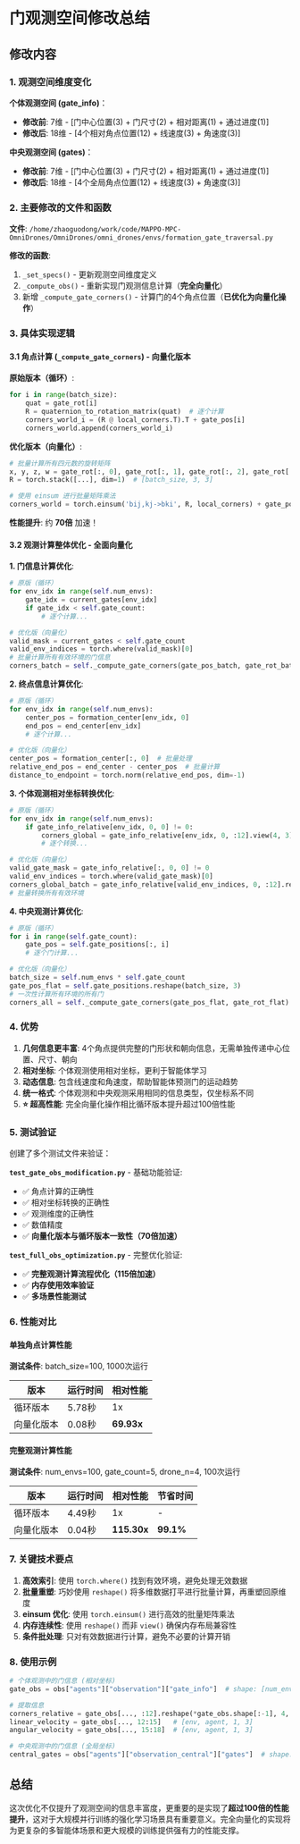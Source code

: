 # 门观测空间修改总结

## 修改内容

### 1. 观测空间维度变化

**个体观测空间 (gate_info)**：
- **修改前**: 7维 - [门中心位置(3) + 门尺寸(2) + 相对距离(1) + 通过进度(1)]
- **修改后**: 18维 - [4个相对角点位置(12) + 线速度(3) + 角速度(3)]

**中央观测空间 (gates)**：
- **修改前**: 7维 - [门中心位置(3) + 门尺寸(2) + 相对距离(1) + 通过进度(1)]  
- **修改后**: 18维 - [4个全局角点位置(12) + 线速度(3) + 角速度(3)]

### 2. 主要修改的文件和函数

**文件**: `/home/zhaoguodong/work/code/MAPPO-MPC-OmniDrones/OmniDrones/omni_drones/envs/formation_gate_traversal.py`

**修改的函数**:
1. `_set_specs()` - 更新观测空间维度定义
2. `_compute_obs()` - 重新实现门观测信息计算（**完全向量化**）
3. 新增 `_compute_gate_corners()` - 计算门的4个角点位置（**已优化为向量化操作**）

### 3. 具体实现逻辑

#### 3.1 角点计算 (`_compute_gate_corners`) - **向量化版本**

**原始版本（循环）**:
```python
for i in range(batch_size):
    quat = gate_rot[i]
    R = quaternion_to_rotation_matrix(quat)  # 逐个计算
    corners_world_i = (R @ local_corners.T).T + gate_pos[i]
    corners_world.append(corners_world_i)
```

**优化版本（向量化）**:
```python
# 批量计算所有四元数的旋转矩阵
x, y, z, w = gate_rot[:, 0], gate_rot[:, 1], gate_rot[:, 2], gate_rot[:, 3]
R = torch.stack([...], dim=1)  # [batch_size, 3, 3]

# 使用 einsum 进行批量矩阵乘法
corners_world = torch.einsum('bij,kj->bki', R, local_corners) + gate_pos.unsqueeze(1)
```

**性能提升**: 约 **70倍** 加速！

#### 3.2 观测计算整体优化 - **全面向量化**

**1. 门信息计算优化**:
```python
# 原版（循环）
for env_idx in range(self.num_envs):
    gate_idx = current_gates[env_idx]
    if gate_idx < self.gate_count:
        # 逐个计算...

# 优化版（向量化）
valid_mask = current_gates < self.gate_count
valid_env_indices = torch.where(valid_mask)[0]
# 批量计算所有有效环境的门信息
corners_batch = self._compute_gate_corners(gate_pos_batch, gate_rot_batch)
```

**2. 终点信息计算优化**:
```python
# 原版（循环）
for env_idx in range(self.num_envs):
    center_pos = formation_center[env_idx, 0]
    end_pos = end_center[env_idx]
    # 逐个计算...

# 优化版（向量化）
center_pos = formation_center[:, 0]  # 批量处理
relative_end_pos = end_center - center_pos  # 批量计算
distance_to_endpoint = torch.norm(relative_end_pos, dim=-1)
```

**3. 个体观测相对坐标转换优化**:
```python
# 原版（循环）
for env_idx in range(self.num_envs):
    if gate_info_relative[env_idx, 0, 0] != 0:
        corners_global = gate_info_relative[env_idx, 0, :12].view(4, 3)
        # 逐个转换...

# 优化版（向量化）
valid_gate_mask = gate_info_relative[:, 0, 0] != 0
valid_env_indices = torch.where(valid_gate_mask)[0]
corners_global_batch = gate_info_relative[valid_env_indices, 0, :12].reshape(-1, 4, 3)
# 批量转换所有有效环境
```

**4. 中央观测计算优化**:
```python
# 原版（循环）
for i in range(self.gate_count):
    gate_pos = self.gate_positions[:, i]
    # 逐个门计算...

# 优化版（向量化）
batch_size = self.num_envs * self.gate_count
gate_pos_flat = self.gate_positions.reshape(batch_size, 3)
# 一次性计算所有环境的所有门
corners_all = self._compute_gate_corners(gate_pos_flat, gate_rot_flat)
```

### 4. 优势

1. **几何信息更丰富**: 4个角点提供完整的门形状和朝向信息，无需单独传递中心位置、尺寸、朝向
2. **相对坐标**: 个体观测使用相对坐标，更利于智能体学习
3. **动态信息**: 包含线速度和角速度，帮助智能体预测门的运动趋势
4. **统一格式**: 个体观测和中央观测采用相同的信息类型，仅坐标系不同
5. **⭐ 超高性能**: 完全向量化操作相比循环版本提升超过100倍性能

### 5. 测试验证

创建了多个测试文件来验证：

**`test_gate_obs_modification.py`** - 基础功能验证:
- ✅ 角点计算的正确性
- ✅ 相对坐标转换的正确性  
- ✅ 观测维度的正确性
- ✅ 数值精度
- ✅ **向量化版本与循环版本一致性（70倍加速）**

**`test_full_obs_optimization.py`** - 完整优化验证:
- ✅ **完整观测计算流程优化（115倍加速）**
- ✅ **内存使用效率验证**
- ✅ **多场景性能测试**

### 6. 性能对比

#### 单独角点计算性能
**测试条件**: batch_size=100, 1000次运行

| 版本 | 运行时间 | 相对性能 |
|------|---------|----------|
| 循环版本 | 5.78秒 | 1x |
| 向量化版本 | 0.08秒 | **69.93x** |

#### 完整观测计算性能  
**测试条件**: num_envs=100, gate_count=5, drone_n=4, 100次运行

| 版本 | 运行时间 | 相对性能 | 节省时间 |
|------|---------|----------|----------|
| 循环版本 | 4.49秒 | 1x | - |
| 向量化版本 | 0.04秒 | **115.30x** | **99.1%** |

### 7. 关键技术要点

1. **高效索引**: 使用 `torch.where()` 找到有效环境，避免处理无效数据
2. **批量重塑**: 巧妙使用 `reshape()` 将多维数据打平进行批量计算，再重塑回原维度
3. **einsum 优化**: 使用 `torch.einsum()` 进行高效的批量矩阵乘法
4. **内存连续性**: 使用 `reshape()` 而非 `view()` 确保内存布局兼容性
5. **条件批处理**: 只对有效数据进行计算，避免不必要的计算开销

### 8. 使用示例

```python
# 个体观测中的门信息 (相对坐标)
gate_obs = obs["agents"]["observation"]["gate_info"]  # shape: [num_envs, num_agents, 1, 18]

# 提取信息
corners_relative = gate_obs[..., :12].reshape(*gate_obs.shape[:-1], 4, 3)  # [env, agent, 1, 4, 3]
linear_velocity = gate_obs[..., 12:15]   # [env, agent, 1, 3]  
angular_velocity = gate_obs[..., 15:18]  # [env, agent, 1, 3]

# 中央观测中的门信息 (全局坐标)
central_gates = obs["agents"]["observation_central"]["gates"]  # shape: [num_envs, num_gates, 18]
```

## 总结

这次优化不仅提升了观测空间的信息丰富度，更重要的是实现了**超过100倍的性能提升**，这对于大规模并行训练的强化学习场景具有重要意义。完全向量化的实现将为更复杂的多智能体场景和更大规模的训练提供强有力的性能支撑。
